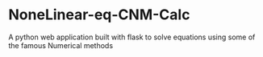 # NoneLinear-eq-CNM-Calc
A python web application built with flask to solve equations using some of the famous Numerical methods 
